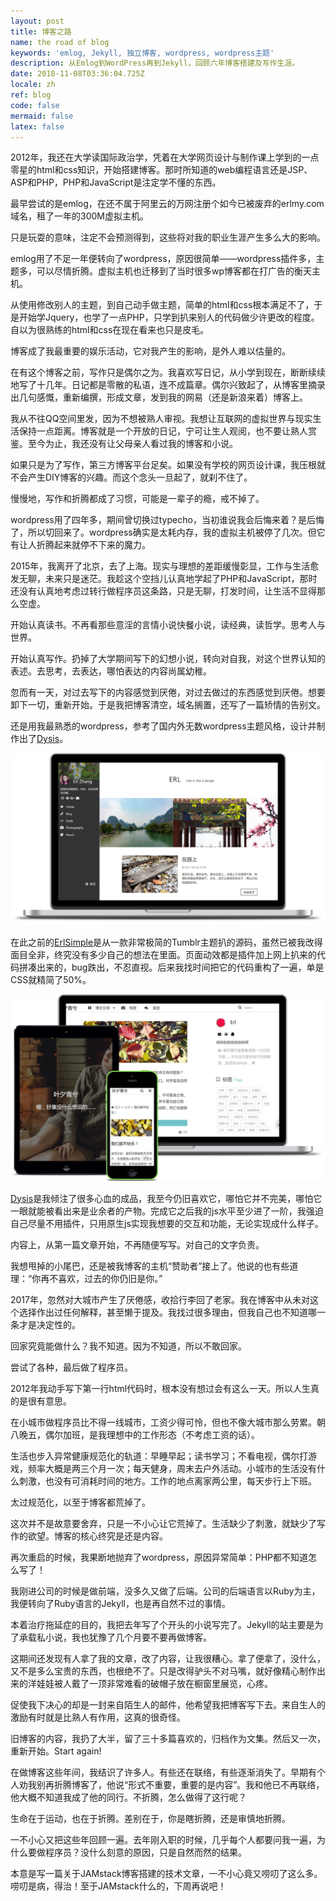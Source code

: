 ```yaml
---
layout: post
title: 博客之路
name: the road of blog
keywords: 'emlog, Jekyll, 独立博客, wordpress, wordpress主题'
description: 从Emlog到WordPress再到Jekyll，回顾六年博客搭建及写作生涯。
date: 2018-11-08T03:36:04.725Z
locale: zh
ref: blog
code: false
mermaid: false
latex: false
---
```

2012年，我还在大学读国际政治学，凭着在大学网页设计与制作课上学到的一点零星的html和css知识，开始搭建博客。那时所知道的web编程语言还是JSP、ASP和PHP，PHP和JavaScript是注定学不懂的东西。

最早尝试的是emlog，在还不属于阿里云的万网注册个如今已被废弃的erlmy.com域名，租了一年的300M虚拟主机。

只是玩耍的意味，注定不会预测得到，这些将对我的职业生涯产生多么大的影响。

emlog用了不足一年便转向了wordpress，原因很简单——wordpress插件多，主题多，可以尽情折腾。虚拟主机也迁移到了当时很多wp博客都在打广告的衡天主机。

从使用修改别人的主题，到自己动手做主题，简单的html和css根本满足不了，于是开始学Jquery，也学了一点PHP，只学到扒来别人的代码做少许更改的程度。自以为很熟练的html和css在现在看来也只是皮毛。

博客成了我最重要的娱乐活动，它对我产生的影响，是外人难以估量的。

在有这个博客之前，写作只是偶尔之为。我喜欢写日记，从小学到现在，断断续续地写了十几年。日记都是零散的私语，连不成篇章。偶尔兴致起了，从博客里摘录出几句感慨，重新编撰，形成文章，发到我的网易（还是新浪来着）博客上。

我从不往QQ空间里发，因为不想被熟人审视。我想让互联网的虚拟世界与现实生活保持一点距离。博客就是一个开放的日记，宁可让生人观阅，也不要让熟人赏鉴。至今为止，我还没有让父母亲人看过我的博客和小说。

如果只是为了写作，第三方博客平台足矣。如果没有学校的网页设计课，我压根就不会产生DIY博客的兴趣。而这个念头一旦起了，就刹不住了。

慢慢地，写作和折腾都成了习惯，可能是一辈子的瘾，戒不掉了。

wordpress用了四年多，期间曾切换过typecho，当初谁说我会后悔来着？是后悔了，所以切回来了。wordpress确实是太耗内存，我的虚拟主机被停了几次。但它有让人折腾起来就停不下来的魔力。

2015年，我离开了北京，去了上海。现实与理想的差距缓慢彰显，工作与生活愈发无聊，未来只是迷茫。我趁这个空挡儿认真地学起了PHP和JavaScript，那时还没有认真地考虑过转行做程序员这条路，只是无聊，打发时间，让生活不显得那么空虚。

开始认真读书。不再看那些意淫的言情小说快餐小说，读经典，读哲学。思考人与世界。

开始认真写作。扔掉了大学期间写下的幻想小说，转向对自我，对这个世界认知的表述。去思考，去表达，哪怕表达的内容尚属幼稚。

忽而有一天，对过去写下的内容感觉到厌倦，对过去做过的东西感觉到厌倦。想要卸下一切，重新开始。于是我把博客清空，域名搁置，还写了一篇矫情的告别文。

还是用我最熟悉的wordpress，参考了国内外无数wordpress主题风格，设计并制作出了[Dysis](https://github.com/erlzhang/dysis)。

![Dysis](/img/blog/dysis.png)

在此之前的[ErlSimple](https://github.com/erlzhang/erlsimple)是从一款非常极简的Tumblr主题扒的源码，虽然已被我改得面目全非，终究没有多少自己的想法在里面。页面动效都是插件加上网上扒来的代码拼凑出来的，bug跌出，不忍直视。后来我找时间把它的代码重构了一遍，单是CSS就精简了50%。

![Dysis](/img/blog/erlsimple.png)

[Dysis](https://github.com/erlzhang/dysis)是我倾注了很多心血的成品，我至今仍旧喜欢它，哪怕它并不完美，哪怕它一眼就能被看出来是业余者的产物。完成它之后我的js水平至少进了一阶，我强迫自己尽量不用插件，只用原生js实现我想要的交互和功能，无论实现成什么样子。

内容上，从第一篇文章开始，不再随便写写。对自己的文字负责。

我想甩掉的小尾巴，还是被我博客的主机“赞助者”接上了。他说的也有些道理：“你再不喜欢，过去的你仍旧是你。”

2017年，忽然对大城市产生了厌倦感，收拾行李回了老家。我在博客中从未对这个选择作出过任何解释，甚至懒于提及。我找过很多理由，但我自己也不知道哪一条才是决定性的。

回家究竟能做什么？我不知道。因为不知道，所以不敢回家。

尝试了各种，最后做了程序员。

2012年我动手写下第一行html代码时，根本没有想过会有这么一天。所以人生真的是很有意思。

在小城市做程序员比不得一线城市，工资少得可怜，但也不像大城市那么劳累。朝八晚五，偶尔加班，是我理想中的工作形态（不考虑工资的话）。

生活也步入异常健康规范化的轨道：早睡早起；读书学习；不看电视，偶尔打游戏，频率大概是两三个月一次；每天健身，周末去户外活动。小城市的生活没有什么刺激，也没有可消耗时间的地方。工作的地点离家两公里，每天步行上下班。

太过规范化，以至于博客都荒掉了。

这次并不是故意要舍弃，只是一不小心让它荒掉了。生活缺少了刺激，就缺少了写作的欲望。博客的核心终究是还是内容。

再次重启的时候，我果断地抛弃了wordpress，原因异常简单：PHP都不知道怎么写了！

我刚进公司的时候是做前端，没多久又做了后端。公司的后端语言以Ruby为主，我便转向了Ruby语言的Jekyll，也是再自然不过的事情。

本着治疗拖延症的目的，我把去年写了个开头的小说写完了。Jekyll的站主要是为了承载私小说，我也犹豫了几个月要不要再做博客。

这期间还发现有人拿了我的文章，改了内容，让我很糟心。拿了便拿了，没什么，又不是多么宝贵的东西，也根绝不了。只是改得驴头不对马嘴，就好像精心制作出来的洋娃娃被人戴了一顶非常难看的破帽子放在橱窗里展览，心疼。

促使我下决心的却是一封来自陌生人的邮件，他希望我把博客写下去。来自生人的激励有时就是比熟人有作用，这真的很奇怪。

旧博客的内容，我扔了大半，留了三十多篇喜欢的，归档作为文集。然后又一次，重新开始。Start again!

在做博客这些年间，我结识了许多人。有些还在联络，有些逐渐消失了。早期有个人劝我别再折腾博客了，他说“形式不重要，重要的是内容”。我和他已不再联络，他大概不知道我成了他的同行。不折腾，怎么做得了这行呢？

生命在于运动，也在于折腾。差别在于，你是瞎折腾，还是审慎地折腾。

一不小心又把这些年回顾一遍。去年刚入职的时候，几乎每个人都要问我一遍，为什么要做程序员？没什么刻意的原因，只是自然而然的结果。

本意是写一篇关于JAMstack博客搭建的技术文章，一不小心竟又唠叨了这么多。唠叨是病，得治！至于JAMstack什么的，下周再说吧！
